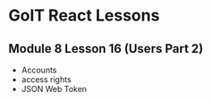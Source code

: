# GoIT React Lessons

## Module 8 Lesson 16 (Users Part 2)

- Accounts
- access rights
- JSON Web Token
